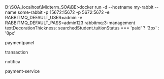 D:\SOA_localhost\Midterm_SOA\BE>docker run -d --hostname my-rabbit --name some-rabbit -p 15672:15672 -p 5672:5672 -e RABBITMQ_DEFAULT_USER=admin -e RABBITMQ_DEFAULT_PASS=admin123 rabbitmq:3-management
textDecorationThickness: searchedStudent.tuitionStatus === 'paid' ? '3px' : '0px'






paymentpanel


transaction



notifica






payment-service

